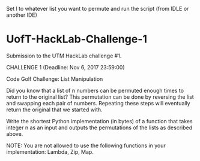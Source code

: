 Set l to whatever list you want to permute and run the script (from IDLE or another IDE)




# UofT-HackLab-Challenge-1
Submission to the UTM HackLab challenge #1.

CHALLENGE 1 (Deadline: Nov 6, 2017 23:59:00)

Code Golf Challenge: List Manipulation 

Did you know that a list of n numbers can be permuted enough times to return to the original list? This permutation can be done by reversing the list and swapping each pair of numbers. Repeating these steps will eventually return the original that we started with. 

Write the shortest Python implementation (in bytes) of a function that takes integer n as an input and outputs the permutations of the lists as described above. 

NOTE: You are not allowed to use the following functions in your implementation: Lambda, Zip, Map.
